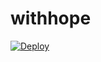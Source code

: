 # withhope

[![Deploy](https://www.herokucdn.com/deploy/button.png)](https://dashboard.heroku.com/new?template=https://github.com/cvftu/withhope)

